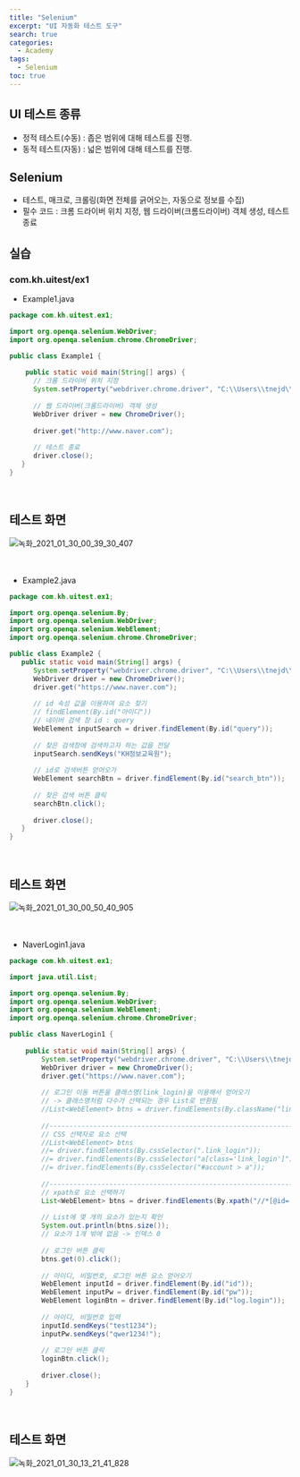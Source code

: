 ```yaml
---
title: "Selenium"
excerpt: "UI 자동화 테스트 도구"
search: true
categories: 
  - Academy
tags: 
  - Selenium
toc: true
---
```


## UI 테스트 종류
- 정적 테스트(수동) : 좁은 범위에 대해 테스트를 진행.
- 동적 테스트(자동) : 넓은 범위에 대해 테스트를 진행.

## Selenium
- 테스트, 매크로, 크롤링(화면 전체를 긁어오는, 자동으로 정보를 수집)
- 필수 코드 : 크롬 드라이버 위치 지정, 웹 드라이버(크롬드라이버) 객체 생성, 테스트 종료


## 실습

### com.kh.uitest/ex1

- Example1.java

```java
package com.kh.uitest.ex1;

import org.openqa.selenium.WebDriver;
import org.openqa.selenium.chrome.ChromeDriver;

public class Example1 {
   
    public static void main(String[] args) {
      // 크롬 드라이버 위치 지정
      System.setProperty("webdriver.chrome.driver", "C:\\Users\\tnejd\\Desktop\\dev\\selenium/chromedriver.exe");
      
      // 웹 드라이버(크롬드라이버) 객체 생성
      WebDriver driver = new ChromeDriver();
      
      driver.get("http://www.naver.com");
      
      // 테스트 종료
      driver.close();
   }
}
```
<br>

## 테스트 화면
![녹화_2021_01_30_00_39_30_407](https://user-images.githubusercontent.com/72387870/106295439-c9c86480-6293-11eb-8603-8c3a956fa456.gif)<br>
<br><br>

- Example2.java

```java
package com.kh.uitest.ex1;

import org.openqa.selenium.By;
import org.openqa.selenium.WebDriver;
import org.openqa.selenium.WebElement;
import org.openqa.selenium.chrome.ChromeDriver;

public class Example2 {
   public static void main(String[] args) {
      System.setProperty("webdriver.chrome.driver", "C:\\Users\\tnejd\\Desktop\\dev\\selenium/chromedriver.exe");
      WebDriver driver = new ChromeDriver();
      driver.get("https://www.naver.com");
      
      // id 속성 값을 이용하여 요소 찾기
      // findElement(By.id("아이디"))
      // 네이버 검색 창 id : query
      WebElement inputSearch = driver.findElement(By.id("query"));
      
      // 찾은 검색창에 검색하고자 하는 값을 전달
      inputSearch.sendKeys("KH정보교육원");
      
      // id로 검색버튼 얻어오가 
      WebElement searchBtn = driver.findElement(By.id("search_btn"));
      
      // 찾은 검색 버튼 클릭
      searchBtn.click();
      
      driver.close();
   }
}
```
<br>

## 테스트 화면
![녹화_2021_01_30_00_50_40_905](https://user-images.githubusercontent.com/72387870/106296662-4e67b280-6295-11eb-8099-7c2f0aa9127b.gif)<br>
<br><br>

- NaverLogin1.java

```java
package com.kh.uitest.ex1;

import java.util.List;

import org.openqa.selenium.By;
import org.openqa.selenium.WebDriver;
import org.openqa.selenium.WebElement;
import org.openqa.selenium.chrome.ChromeDriver;

public class NaverLogin1 {
	
	public static void main(String[] args) {
		System.setProperty("webdriver.chrome.driver", "C:\\Users\\tnejd\\Desktop\\dev\\selenium/chromedriver.exe");
		WebDriver driver = new ChromeDriver();
		driver.get("https://www.naver.com");
		
		// 로그인 이동 버튼을 클래스명(link_login)을 이용해서 얻어오기 
		// -> 클래스명처럼 다수가 선택되는 경우 List로 반환됨
		//List<WebElement> btns = driver.findElements(By.className("link_login"));
		
		//------------------------------------------------------------------------
		// CSS 선택자로 요소 선택
		//List<WebElement> btns 
		//= driver.findElements(By.cssSelector(".link_login"));
		//= driver.findElements(By.cssSelector("a[class='link_login']"));
		//= driver.findElements(By.cssSelector("#account > a"));
		
		//------------------------------------------------------------------------
		// xpath로 요소 선택하기
		List<WebElement> btns = driver.findElements(By.xpath("//*[@id='account']/a"));
		
		// List에 몇 개의 요소가 있는지 확인
		System.out.println(btns.size());
		// 요소가 1개 밖에 없음 -> 인덱스 0
		
		// 로그인 버튼 클릭
		btns.get(0).click();
		
		// 아이디, 비밀번호, 로그인 버튼 요소 얻어오기
		WebElement inputId = driver.findElement(By.id("id"));
		WebElement inputPw = driver.findElement(By.id("pw"));
		WebElement loginBtn = driver.findElement(By.id("log.login"));
		
		// 아이디, 비밀번호 입력
		inputId.sendKeys("test1234");
		inputPw.sendKeys("qwer1234!");
		
		// 로그인 버튼 클릭
		loginBtn.click();
		
		driver.close();
	}
}
```
<br>

## 테스트 화면
![녹화_2021_01_30_13_21_41_828](https://user-images.githubusercontent.com/72387870/106346980-2eb8a480-62fe-11eb-9c39-21cdd07357ff.gif)<br>